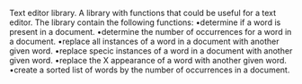Text editor library. A library with functions that could be useful for a text editor. The library contain the following functions: •determine if a word is present in a document.
•determine the number of occurrences for a word in a document.
•replace all instances of a word in a document with another given word.
•replace specic instances of a word in a document with another given word.
•replace the X appearance of a word with another given word.
•create a sorted list of words by the number of occurrences in a document.
